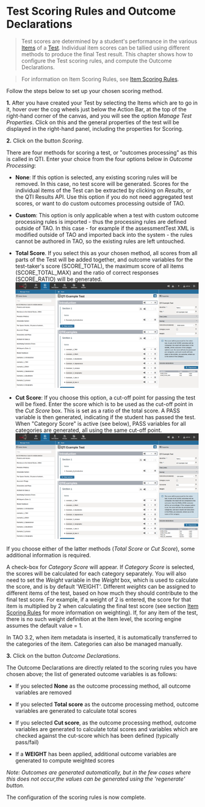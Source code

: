<!--
tags: []

--> 

# Test Scoring Rules and Outcome Declarations

> Test scores are determined by a student's performance in the various [Items](../appendix/glossary.md#item) of a [Test](../appendix/glossary.md#test). Individual item scores can be tallied using different methods to produce the final Test result. This chapter shows how to configure the Test scoring rules, and compute the Outcome Declarations.

>For information on Item Scoring Rules, see [Item Scoring Rules](../items/item-scoring-rules.md).


Follow the steps below to set up your chosen scoring method.

**1.** After you have created your Test by selecting the Items which are to go in it, hover over the cog wheels just below the Action Bar, at the top of the right-hand corner of the canvas, and you will see the option *Manage Test Properties*. Click on this and the general properties of the test will be displayed in the right-hand panel, including the properties for Scoring.


**2.** Click on the button *Scoring*.

There are four methods for scoring a test, or "outcomes processing" as this is called in QTI. Enter your choice from the four options below in *Outcome Processing*:

<!-- Missing Screenshot: Scoring -->

- **None**: If this option is selected, any existing scoring rules will be removed. In this case, no test score will be generated. Scores for the individual items of the Test can be extracted by clicking on *Results*, or the QTI Results API. Use this option if you do not need aggregated test scores, or want to do custom outcomes processing outside of TAO.

- **Custom**: This option is only applicable when a test with custom outcome processing rules is imported - thus the processing rules are defined outside of TAO. In this case - for example if the assessmentTest XML is modified outside of TAO and imported back into the system - the rules cannot be authored in TAO, so the existing rules are left untouched.

- **Total Score**. If you select this as your chosen method, all scores from all parts of the Test will be added together, and outcome variables for the test-taker's score (SCORE_TOTAL), the maximum score of all items (SCORE_TOTAL_MAX) and the ratio of correct responses (SCORE_RATIO) will be generated. ![Scoring: Total Score](../resources/backend/tests/authoring/settings/test/scoring/total-score.png)

- **Cut Score**: If you choose this option, a cut-off point for passing the test will be fixed. Enter the score which is to be used as the cut-off point in the *Cut Score* box. This is set as a ratio of the total score. A PASS variable is then generated, indicating if the student has passed the test. When "Category Score" is active (see below), PASS variables for all categories are generated, all using the same cut-off point. ![Scoring: Cut Score](../resources/backend/tests/authoring/settings/test/scoring/cut-score.png)


If you choose either of the latter methods (*Total Score* or *Cut Score*), some additional information is required.


A check-box for *Category Score* will appear. If *Category Score* is selected, the scores will be calculated for each category separately. You will also need to set the *Weight* variable in the *Weight* box, which is used to calculate the score, and is by default 'WEIGHT'. Different *weights* can be assigned to different items of the test, based on how much they should contribute to the final test score. For example, if a weight of 2 is entered, the score for that item is multiplied by 2 when calculating the final test score (see section [Item Scoring Rules](../items/item-scoring-rules.md) for more information on weighting). If, for any item of the test, there is no such weight definition at the Item level, the scoring engine assumes the default value = 1.

In TAO 3.2, when item metadata is inserted, it is automatically transferred to the categories of the item. Categories can also be managed manually.

**3.** Click on the button *Outcome Declarations*. 

The Outcome Declarations are directly related to the scoring rules you have chosen above; the list of generated outcome variables is as follows:
 
- If you selected **None** as the outcome processing method, all outcome variables are removed

-  If you selected **Total score** as the outcome processing method, outcome variables are generated to calculate total scores

-  If you selected **Cut score**, as the outcome processing method, outcome variables are generated to calculate total scores and variables which are checked against the cut-score which has been defined (typically pass/fail)

- If a **WEIGHT** has been applied, additional outcome variables are generated to compute weighted scores

*Note: Outcomes are generated automatically, but in the few cases where this does not occur,the values can be generated using the 'regenerate' button.*  

The configuration of the scoring rules is now complete. 